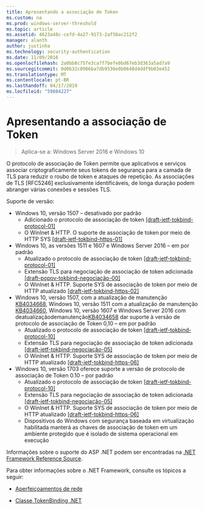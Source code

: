 ```yaml
---
title: Apresentando a associação de Token
ms.custom: na
ms.prod: windows-server-threshold
ms.topic: article
ms.assetid: 4623a48c-cefd-4a27-9173-2af58ac212f2
manager: alanth
author: justinha
ms.technology: security-authentication
ms.date: 11/09/2016
ms.openlocfilehash: 2a0bb8c75fe3ca7f7befe0bd67eb3d363a5ad7a9
ms.sourcegitcommit: 0d0b32c8986ba7db9536e0b8648d4ddf9b03e452
ms.translationtype: MT
ms.contentlocale: pt-BR
ms.lasthandoff: 04/17/2019
ms.locfileid: "59884227"
---
```

# <a name="introducing-token-binding"></a>Apresentando a associação de Token

>Aplica-se a: Windows Server 2016 e Windows 10

O protocolo de associação de Token permite que aplicativos e serviços associar criptograficamente seus tokens de segurança para a camada de TLS para reduzir o roubo de token e ataques de repetição. As associações de TLS [RFC5246] exclusivamente identificáveis, de longa duração podem abranger várias conexões e sessões TLS.

Suporte de versão:

- Windows 10, versão 1507 – desativado por padrão
    - Adicionado o protocolo de associação de token [[draft-ietf-tokbind-protocol-01]](https://datatracker.ietf.org/doc/draft-ietf-tokbind-protocol/01/)
    - O WinInet & HTTP. O suporte de associação de token por meio de HTTP SYS [[draft-ietf-tokbind-https-01]](https://datatracker.ietf.org/doc/draft-ietf-tokbind-https/01/)
- Windows 10, as versões 1511 e 1607 e Windows Server 2016 – em por padrão
    - Atualizado o protocolo de associação de token [[draft-ietf-tokbind-protocol-01]](https://datatracker.ietf.org/doc/draft-ietf-tokbind-protocol/01/)
    - Extensão TLS para negociação de associação de token adicionada [[draft-popov-tokbind-negociação-00]](https://tools.ietf.org/html/draft-popov-tokbind-negotiation-00)
    - O WinInet & HTTP. Suporte SYS de associação de token por meio de HTTP atualizado [[draft-ietf-tokbind-https-02]](https://datatracker.ietf.org/doc/draft-ietf-tokbind-https/02/)
- Windows 10, versão 1507, com a atualização de manutenção [KB4034668](https://support.microsoft.com/kb/KB4034668), Windows 10, versão 1511 com a atualização de manutenção [KB4034660](https://support.microsoft.com/kb/KB4034660), Windows 10, versão 1607 e Windows Server 2016 com deatualizaçãodemanutenção[KB4034658](https://support.microsoft.com/kb/KB4034658) dar suporte à versão de protocolo de associação de Token 0,10 – em por padrão
    - Atualizado o protocolo de associação de token [[draft-ietf-tokbind-protocol-10]](https://datatracker.ietf.org/doc/draft-ietf-tokbind-protocol/10/)
    - Extensão TLS para negociação de associação de token adicionada [[draft-ietf-tokbind-negociação-05]](https://tools.ietf.org/html/draft-ietf-tokbind-negotiation-05)
    - O WinInet & HTTP. Suporte SYS de associação de token por meio de HTTP atualizado [[draft-ietf-tokbind-https-06]](https://datatracker.ietf.org/doc/draft-ietf-tokbind-https/06/)
- Windows 10, versão 1703 oferece suporte a versão de protocolo de associação de Token 0.10 – por padrão
    - Atualizado o protocolo de associação de token [[draft-ietf-tokbind-protocol-10]](https://datatracker.ietf.org/doc/draft-ietf-tokbind-protocol/10/)
    - Extensão TLS para negociação de associação de token adicionada [[draft-ietf-tokbind-negociação-05]](https://tools.ietf.org/html/draft-ietf-tokbind-negotiation-05)
    - O WinInet & HTTP. Suporte SYS de associação de token por meio de HTTP atualizado [[draft-ietf-tokbind-https-06]](https://datatracker.ietf.org/doc/draft-ietf-tokbind-https/06/)
    - Dispositivos do Windows com segurança baseada em virtualização habilitada manterá as chaves de associação de token em um ambiente protegido que é isolado de sistema operacional em execução

Informações sobre o suporte do ASP .NET podem ser encontradas na [.NET Framework Reference Source](https://referencesource.microsoft.com/#System.Web/ITlsTokenBindingInfo.cs,4a5e5668f5c31170). 

Para obter informações sobre o .NET Framework, consulte os tópicos a seguir:

- [Aperfeiçoamentos de rede](https://blogs.msdn.microsoft.com/dotnet/2015/11/30/net-framework-4-6-1-is-now-available/#networking)

- [Classe TokenBinding .NET](https://msdn.microsoft.com/library/system.security.authentication.extendedprotection.tokenbinding.aspx)
